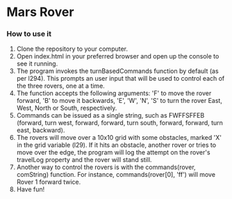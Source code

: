 # Mars Rover

### How to use it
1. Clone the repository to your computer.
2. Open index.html in your preferred browser and open up the console to see it running.
3. The program invokes the turnBasedCommands function by default (as per l294). This prompts an user input that will be used to control each of the three rovers, one at a time.
4. The function accepts the following arguments:
  'F' to move the rover forward, 'B' to move it backwards, 'E', 'W', 'N', 'S' to turn the rover East, West, North or South, respectively.
5. Commands can be issued as a single string, such as FWFFSFFEB (forward, turn west, forward, forward, turn south, forward, forward, turn east, backward).
6. The rovers will move over a 10x10 grid with some obstacles, marked 'X' in the grid variable (l29). If it hits an obstacle, another rover or tries to move over the edge, the program will log the attempt on the rover's travelLog property and the rover will stand still.
7. Another way to control the rovers is with the commands(rover, comString) function. For instance, commands(rover[0], 'ff') will move Rover 1 forward twice.
8. Have fun!
